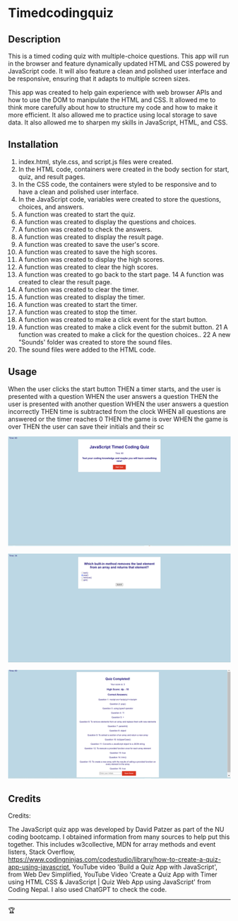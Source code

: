 # Timedcodingquiz

## Description

This is a timed coding quiz with multiple-choice questions. This app will run in the browser and feature dynamically updated HTML and CSS powered by JavaScript code. It will also feature a clean and polished user interface and be responsive, ensuring that it adapts to multiple screen sizes.

This app was created to help gain experience with web browser APIs and how to use the DOM to manipulate the HTML and CSS. It allowed me to think more carefully about how to structure my code and how to make it more efficient. It also allowed me to practice using local storage to save data. It also allowed me to sharpen my skills in JavaScript, HTML, and CSS.

## Installation
1. index.html, style.css, and script.js files were created.
2. In the HTML code, containers were created in the body section for start, quiz, and result pages. 
3. In the CSS code, the containers were styled to be responsive and to have a clean and polished user interface.
4. In the JavaScript code, variables were created to store the questions, choices, and answers.
5. A function was created to start the quiz.
6. A function was created to display the questions and choices.
7. A function was created to check the answers.
8. A function was created to display the result page.
9. A function was created to save the user's score.
10. A function was created to save the high scores.
11. A function was created to display the high scores.
12. A function was created to clear the high scores.
13. A function was created to go back to the start page.
14 A function was created to clear the result page.
15. A function was created to clear the timer.
16. A function was created to display the timer.
17. A function was created to start the timer.
18. A function was created to stop the timer.
19. A function was created to make a click event for the start button.
20. A function was created to make a click event for the submit button.
21 A function was created to make a click for the question choices..
22 A new "Sounds' folder was created to store the sound files.
23. The sound files were added to the HTML code.



## Usage

When the user clicks the start button
THEN a timer starts, and the user is presented with a question
WHEN the user answers a question
THEN the user is presented with another question
WHEN the user answers a question incorrectly
THEN time is subtracted from the clock
WHEN all questions are answered or the timer reaches 0
THEN the game is over
WHEN the game is over
THEN the user can save their initials and their sc



![screenshot of starting page](https://github.com/dkpatzer/Timedcodingquiz/blob/main/assets/images/Screenshot%20(143).png)

![screenshot of question](https://github.com/dkpatzer/Timedcodingquiz/blob/main/assets/images/Screenshot%20(145).png)

![screenshot of final page](https://github.com/dkpatzer/Timedcodingquiz/blob/main/assets/images/Screenshot%20(146).png)





## Credits

Credits:

The JavaScript quiz app was developed by David Patzer as part of the NU coding bootcamp. I obtained information from many sources to help put this together. This includes w3collective, MDN for array methods and event listers, Stack Overflow, https://www.codingninjas.com/codestudio/library/how-to-create-a-quiz-app-using-javascript, YouTube video 'Build a Quiz App with JavaScript', from Web Dev Simplified, YouTube Video 'Create a Quiz App with Timer using HTML CSS & JavaScript | Quiz Web App using JavaScript' from Coding Nepal. I also used ChatGPT to check the code. 


---

🏆 